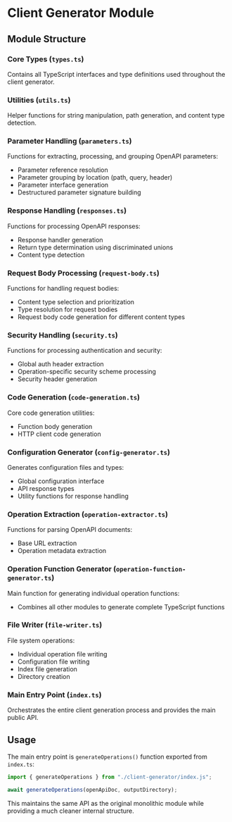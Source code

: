 # Client Generator Module

## Module Structure

### Core Types (`types.ts`)

Contains all TypeScript interfaces and type definitions used throughout the client generator.

### Utilities (`utils.ts`)

Helper functions for string manipulation, path generation, and content type detection.

### Parameter Handling (`parameters.ts`)

Functions for extracting, processing, and grouping OpenAPI parameters:

- Parameter reference resolution
- Parameter grouping by location (path, query, header)
- Parameter interface generation
- Destructured parameter signature building

### Response Handling (`responses.ts`)

Functions for processing OpenAPI responses:

- Response handler generation
- Return type determination using discriminated unions
- Content type detection

### Request Body Processing (`request-body.ts`)

Functions for handling request bodies:

- Content type selection and prioritization
- Type resolution for request bodies
- Request body code generation for different content types

### Security Handling (`security.ts`)

Functions for processing authentication and security:

- Global auth header extraction
- Operation-specific security scheme processing
- Security header generation

### Code Generation (`code-generation.ts`)

Core code generation utilities:

- Function body generation
- HTTP client code generation

### Configuration Generator (`config-generator.ts`)

Generates configuration files and types:

- Global configuration interface
- API response types
- Utility functions for response handling

### Operation Extraction (`operation-extractor.ts`)

Functions for parsing OpenAPI documents:

- Base URL extraction
- Operation metadata extraction

### Operation Function Generator (`operation-function-generator.ts`)

Main function for generating individual operation functions:

- Combines all other modules to generate complete TypeScript functions

### File Writer (`file-writer.ts`)

File system operations:

- Individual operation file writing
- Configuration file writing
- Index file generation
- Directory creation

### Main Entry Point (`index.ts`)

Orchestrates the entire client generation process and provides the main public API.

## Usage

The main entry point is `generateOperations()` function exported from `index.ts`:

```typescript
import { generateOperations } from "./client-generator/index.js";

await generateOperations(openApiDoc, outputDirectory);
```

This maintains the same API as the original monolithic module while providing a much cleaner internal structure.

